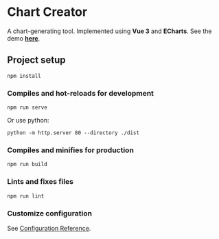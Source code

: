 # Chart Creator
A chart-generating tool. Implemented using **Vue 3** and **ECharts**. See the demo [**here**](https://brucehenry.github.io/chart-creator/).

## Project setup
```
npm install
```

### Compiles and hot-reloads for development
```
npm run serve
```
Or use python: 
```
python -m http.server 80 --directory ./dist
```

### Compiles and minifies for production
```
npm run build
```

### Lints and fixes files
```
npm run lint
```

### Customize configuration
See [Configuration Reference](https://cli.vuejs.org/config/).
